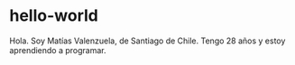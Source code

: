 # hello-world

Hola. Soy Matías Valenzuela, de Santiago de Chile.
Tengo 28 años y estoy aprendiendo a programar.

